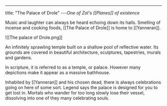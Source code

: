---
title: "The Palace of Drole"
---*One of Zol's [[Planes]] of existence*

Music and laughter can always be heard echoing down its halls. Smelling of incense and cooking foods, [[The Palace of Drole]] is home to [[Yanneran]].

![[The palace of Drole.png]]

An infinitely sprawling temple built on a shallow pool of reflective water. Its grounds are covered in beautiful architecture, sculptures, tapestries, murals and gardens.

In scripture, it is referred to as a temple, or palace. However many depictions make it appear as a massive bathhouse.

Inhabited by [[Yanneran]] and his chosen dead, there is always celebrations going on here of some sort. Legend says the palace is designed for you to get lost in. Mortals who wander for too long slowly lose their vessel, dissolving into one of they many celebrating souls.